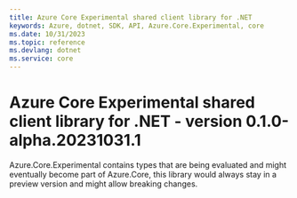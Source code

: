 ```yaml
---
title: Azure Core Experimental shared client library for .NET
keywords: Azure, dotnet, SDK, API, Azure.Core.Experimental, core
ms.date: 10/31/2023
ms.topic: reference
ms.devlang: dotnet
ms.service: core
---
```

# Azure Core Experimental shared client library for .NET - version 0.1.0-alpha.20231031.1 


Azure.Core.Experimental contains types that are being evaluated and might eventually become part of Azure.Core, this library would always stay in a preview version and might allow breaking changes.

